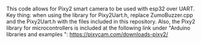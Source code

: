 This code allows for Pixy2 smart camera to be used with esp32 over UART.
Key thing: when using the library for Pixy2Uart.h, replace ZumoBuzzer.cpp and the Pixy2Uart.h with the files included in this repository.
Also, the Pixy2 library for microcontrollers is included at the following link under "Arduino libraries and examples
": https://pixycam.com/downloads-pixy2/
